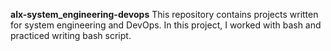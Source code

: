 **alx-system_engineering-devops**
This repository contains projects written for system engineering and DevOps. In this project, I worked with bash and practiced writing bash script. 

